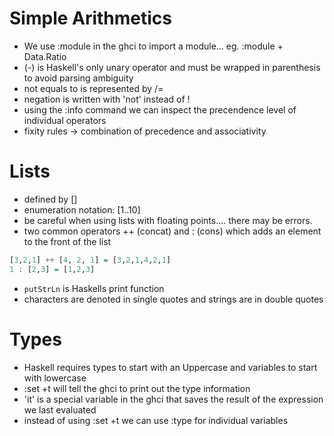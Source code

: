 # Simple Arithmetics
* We use :module in the ghci to import a module... eg. :module + Data.Ratio
* (-) is Haskell's only unary operator and must be wrapped in parenthesis to avoid parsing ambiguity
* not equals to is represented by /=
* negation is written with 'not' instead of !
* using the :info command we can inspect the precendence level of individual operators
* fixity rules -> combination of precedence and associativity


# Lists
* defined by []
* enumeration notation: [1..10]
* be careful when using lists with floating points.... there may be errors.
* two common operators ++ (concat) and : (cons) which adds an element to the front of the list
``` haskell
[3,2,1] ++ [4, 2, 1] = [3,2,1,4,2,1]
1 : [2,3] = [1,2,3]
```
* `putStrLn` is Haskells print function
* characters are denoted in single quotes and strings are in double quotes

# Types
* Haskell requires types to start with an Uppercase and variables to start with lowercase
* :set +t will tell the ghci to print out the type information
* 'it' is a special variable in the ghci that saves the result of the expression we last evaluated
* instead of using :set +t we can use :type for individual variables
